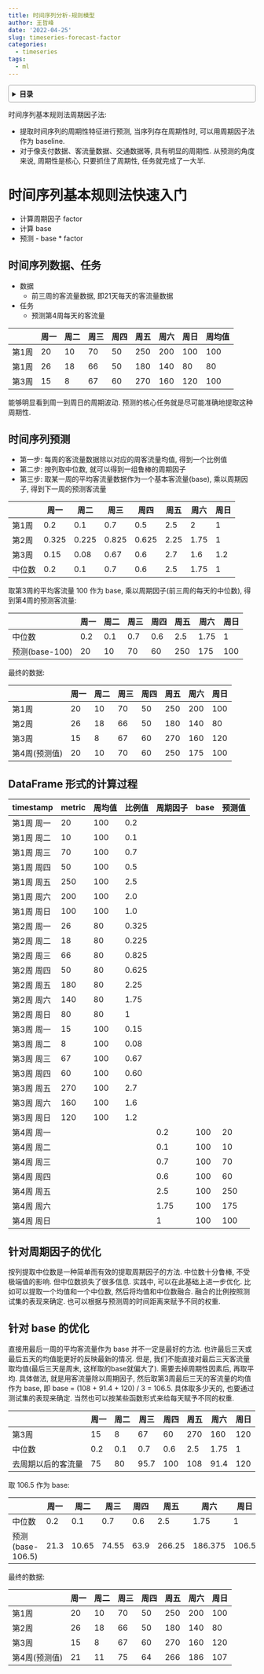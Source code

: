 ```yaml
---
title: 时间序列分析-规则模型
author: 王哲峰
date: '2022-04-25'
slug: timeseries-forecast-factor
categories:
  - timeseries
tags:
  - ml
---
```


<style>
details {
    border: 1px solid #aaa;
    border-radius: 4px;
    padding: .5em .5em 0;
}
summary {
    font-weight: bold;
    margin: -.5em -.5em 0;
    padding: .5em;
}
details[open] {
    padding: .5em;
}
details[open] summary {
    border-bottom: 1px solid #aaa;
    margin-bottom: .5em;
}
</style>

<details><summary>目录</summary><p>

- [时间序列基本规则法快速入门](#时间序列基本规则法快速入门)
  - [时间序列数据、任务](#时间序列数据任务)
  - [时间序列预测](#时间序列预测)
  - [DataFrame 形式的计算过程](#dataframe-形式的计算过程)
  - [针对周期因子的优化](#针对周期因子的优化)
  - [针对 base 的优化](#针对-base-的优化)
</p></details><p></p>


时间序列基本规则法周期因子法:

- 提取时间序列的周期性特征进行预测, 当序列存在周期性时, 可以用周期因子法作为 baseline.
- 对于像支付数据、客流量数据、交通数据等, 具有明显的周期性. 从预测的角度来说, 周期性是核心, 只要抓住了周期性, 任务就完成了一大半.

# 时间序列基本规则法快速入门

   - 计算周期因子 factor
   - 计算 base
   - 预测 - base \* factor

## 时间序列数据、任务

- 数据
  - 前三周的客流量数据, 即21天每天的客流量数据
- 任务
  - 预测第4周每天的客流量


|       | 周一 | 周二 | 周三 | 周四 | 周五 | 周六 | 周日 | 周均值 |
|-------|------|------|------|------|------|------|------|--------|
| 第1周 | 20   | 10   | 70   | 50   | 250  | 200  | 100  | 100    |
| 第1周 | 26   | 18   | 66   | 50   | 180  | 140  | 80   | 80     |
| 第3周 | 15   | 8    | 67   | 60   | 270  | 160  | 120  | 100    |

能够明显看到周一到周日的周期波动. 预测的核心任务就是尽可能准确地提取这种周期性. 

## 时间序列预测

- 第一步: 每周的客流量数据除以对应的周客流量均值, 得到一个比例值
- 第二步: 按列取中位数, 就可以得到一组鲁棒的周期因子
- 第三步: 取某一周的平均客流量数据作为一个基本客流量(base), 乘以周期因子, 得到下一周的预测客流量

|       | 周一  | 周二  | 周三  | 周四  | 周五 | 周六 | 周日 |
|-------|------|------|------|------|------|------|------|
| 第1周  | 0.2   | 0.1   | 0.7   | 0.5   | 2.5  | 2    | 1    |
| 第2周  | 0.325 | 0.225 | 0.825 | 0.625 | 2.25 | 1.75 | 1    |
| 第3周  | 0.15  | 0.08  | 0.67  | 0.6   | 2.7  | 1.6  | 1.2  |
| 中位数 | 0.2   | 0.1   | 0.7   | 0.6   | 2.5  | 1.75 | 1    |

取第3周的平均客流量 100 作为
base, 乘以周期因子(前三周的每天的中位数), 得到第4周的预测客流量: 

|                | 周一 | 周二 | 周三 | 周四 | 周五 | 周六 | 周日 |
|----------------|------|------|------|------|------|------|------|
| 中位数         | 0.2  | 0.1  | 0.7  | 0.6  | 2.5  | 1.75 | 1    |
| 预测(base-100) | 20   | 10   | 70   | 60   | 250  | 175  | 100  |

最终的数据: 


|               | 周一 | 周二 | 周三 | 周四 | 周五 | 周六 | 周日 |
|---------------|------|------|------|------|------|------|------|
| 第1周         | 20   | 10   | 70   | 50   | 250  | 200  | 100  |
| 第2周         | 26   | 18   | 66   | 50   | 180  | 140  | 80   |
| 第3周         | 15   | 8    | 67   | 60   | 270  | 160  | 120  |
| 第4周(预测值) | 20   | 10   | 70   | 60   | 250  | 175  | 100  |


## DataFrame 形式的计算过程

| timestamp  | metric | 周均值 | 比例值 | 周期因子 | base | 预测值 |
|------------|--------|-------|-------|---------|------|-------|
| 第1周 周一 | 20     | 100    | 0.2    |          |      |        |
| 第1周 周二 | 10     | 100    | 0.1    |          |      |        |
| 第1周 周三 | 70     | 100    | 0.7    |          |      |        |
| 第1周 周四 | 50     | 100    | 0.5    |          |      |        |
| 第1周 周五 | 250    | 100    | 2.5    |          |      |        |
| 第1周 周六 | 200    | 100    | 2.0    |          |      |        |
| 第1周 周日 | 100    | 100    | 1.0    |          |      |        |
| 第2周 周一 | 26     | 80     | 0.325  |          |      |        |
| 第2周 周二 | 18     | 80     | 0.225  |          |      |        |
| 第2周 周三 | 66     | 80     | 0.825  |          |      |        |
| 第2周 周四 | 50     | 80     | 0.625  |          |      |        |
| 第2周 周五 | 180    | 80     | 2.25   |          |      |        |
| 第2周 周六 | 140    | 80     | 1.75   |          |      |        |
| 第2周 周日 | 80     | 80     | 1      |          |      |        |
| 第3周 周一 | 15     | 100    | 0.15   |          |      |        |
| 第3周 周二 | 8      | 100    | 0.08   |          |      |        |
| 第3周 周三 | 67     | 100    | 0.67   |          |      |        |
| 第3周 周四 | 60     | 100    | 0.60   |          |      |        |
| 第3周 周五 | 270    | 100    | 2.7    |          |      |        |
| 第3周 周六 | 160    | 100    | 1.6    |          |      |        |
| 第3周 周日 | 120    | 100    | 1.2    |          |      |        |
| 第4周 周一 |        |        |        | 0.2      | 100  | 20     |
| 第4周 周二 |        |        |        | 0.1      | 100  | 10     |
| 第4周 周三 |        |        |        | 0.7      | 100  | 70     |
| 第4周 周四 |        |        |        | 0.6      | 100  | 60     |
| 第4周 周五 |        |        |        | 2.5      | 100  | 250    |
| 第4周 周六 |        |        |        | 1.75     | 100  | 175    |
| 第4周 周日 |        |        |        | 1        | 100  | 100    |


## 针对周期因子的优化

按列提取中位数是一种简单而有效的提取周期因子的方法. 中位数十分鲁棒, 不受极端值的影响. 
但中位数损失了很多信息. 实践中, 可以在此基础上进一步优化. 
比如可以提取一个均值和一个中位数, 然后将均值和中位数融合. 
融合的比例按照测试集的表现来确定. 也可以根据与预测周的时间距离来赋予不同的权重. 


## 针对 base 的优化

直接用最后一周的平均客流量作为 base 并不一定是最好的方法. 
也许最后三天或最后五天的均值能更好的反映最新的情况. 
但是, 我们不能直接对最后三天客流量取均值(最后三天是周末, 这样取的base就偏大了). 
需要去掉周期性因素后, 再取平均. 具体做法, 就是用客流量除以周期因子, 
然后取第3周最后三天的客流量的均值作为 base, 
即 base = (108 + 91.4 + 120) / 3 = 106.5. 
具体取多少天的, 也要通过测试集的表现来确定. 当然也可以按某些函数形式来给每天赋予不同的权重. 

|                    | 周一 | 周二 | 周三 | 周四 | 周五 | 周六 | 周日 |
|--------------------|------|------|------|------|------|------|------|
| 第3周              | 15   | 8    | 67   | 60   | 270  | 160  | 120  |
| 中位数             | 0.2  | 0.1  | 0.7  | 0.6  | 2.5  | 1.75 | 1    |
| 去周期以后的客流量 | 75   | 80   | 95.7 | 100  | 108  | 91.4 | 120  |

取 106.5 作为 base: 

|                  | 周一 | 周二  | 周三  | 周四 | 周五   | 周六    | 周日  |
|------------------|------|-------|-------|------|--------|---------|-------|
| 中位数           | 0.2  | 0.1   | 0.7   | 0.6  | 2.5    | 1.75    | 1     |
| 预测(base-106.5) | 21.3 | 10.65 | 74.55 | 63.9 | 266.25 | 186.375 | 106.5 |


最终的数据: 

|               | 周一 | 周二 | 周三 | 周四 | 周五 | 周六 | 周日 |
|---------------|------|------|------|------|------|------|------|
| 第1周         | 20   | 10   | 70   | 50   | 250  | 200  | 100  |
| 第2周         | 26   | 18   | 66   | 50   | 180  | 140  | 80   |
| 第3周         | 15   | 8    | 67   | 60   | 270  | 160  | 120  |
| 第4周(预测值) | 21   | 11   | 75   | 64   | 266  | 186  | 107  |


